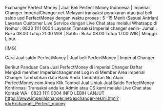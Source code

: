 Exchanger Perfect Money | Jual Beli Perfect Money Indonesia | Imperial Changer
ImperialChanger.net Melayani transaksi penukaran atau jual beli saldo usd PerfectMoney dengan waktu proses : 5 -15 Menit (Sesuai Antrian) Layanan Customer Live Service dengan Live Chat atau melalui Whatsapp di Nomor : 0823 1111 0004 Layanan Transaksi Imperial changer senin- Jumal : Buka 08.00 Tutup 21.00 WIB | Sabtu : Buka 08.00 Tutup 17.00 WIB | Minggu Libur.

[​IMG]

Cara Jual saldo PerfectMoney | Jual beli PerfectMoney | Imperial Changer 

Berikut Panduan Cara Jual PerfectMoney di Imperial Changer
Daftar Menjadi member Imperialchanger.net
Log in di Member Area Imperial Changer
Tambahkan data Bank Anda
Tambahkan No Akun PerfectMoney.com Anda
Klik Tombol Jual Untuk Jual Saldo PerfectMoney
Konfirmasi Transaksi anda ke Admin atau CS kami melalui Live Chat atau Kontak WA : 0823 1111 0004
INFO LEBIH LANJUT https://www.imperialchanger.net/exchanger-resmi.html?id=Exchanger_Perfect_money

